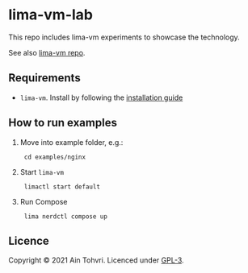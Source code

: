 # lima-vm-lab

This repo includes lima-vm experiments to showcase the technology.

See also [lima-vm repo](https://github.com/lima-vm/lima).

## Requirements

- `lima-vm`. Install by following the [installation guide](https://github.com/lima-vm/lima#installation)

## How to run examples

1. Move into example folder, e.g.:

        cd examples/nginx

2. Start `lima-vm`

        limactl start default

3. Run Compose

        lima nerdctl compose up

## Licence

Copyright © 2021 Ain Tohvri. Licenced under [GPL-3](LICENSE).
